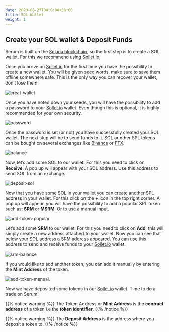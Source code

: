```yaml
---
date: 2020-08-27T00:0:00+00:00
title: SOL Wallet
weight: 1
---
```


## Create your SOL wallet & Deposit Funds

Serum is built on the [Solana blockchain](https://solana.com), so the first step is to create a SOL wallet. For this we recommend using [Sollet.io](https://sollet.io).

Once you arrive on [Sollet.io](https://sollet.io) for the first time you have the possibility to create a new wallet. You will be given seed words, make sure to save them offline somewhere safe. This is the only way you can recover your wallet, don’t lose them!

![creat-wallet](/serum-dex/sol-wallet/images/create-new-wallet.png?classes=shadow&width=25pc)

Once you have noted down your seeds, you will have the possibility to add a password to your [Sollet.io](https://sollet.io) wallet. Even though this is optional, it is highly recommended for your own security.

![password](/serum-dex/sol-wallet/images/password.png?classes=shadow&width=25pc)

Once the password is set (or not) you have successfully created your SOL wallet. The next step will be to send funds to it. SOL or other SPL tokens can be bought on several exchanges like [Binance](https://binance.com) or [FTX](https://ftx.com).

![balance](/serum-dex/sol-wallet/images/balance.png?classes=shadow&width=50pc)

Now, let’s add some SOL to our wallet. For this you need to click on **Receive**. A pop up will appear with your SOL address. Use this address to send SOL from an exchange.

![deposit-sol](/serum-dex/sol-wallet/images/deposit-sol.png?classes=shadow&width=50pc)

Now that you have some SOL in your wallet you can create another SPL address in your wallet. For this click on the **+** icon in the top right corner. A pop up will appear, you will have the possibility to add a popular SPL token such as: **SRM** or **MSRM**. Or to use a manual input.

![add-token-popular](/serum-dex/sol-wallet/images/add-token-popular.png?classes=shadow&width=25pc)

Let’s add some **SRM** to our wallet. For this you need to click on **Add**, this will simply create a new address attached to your wallet. Now you can see that below your SOL address a SRM address appeared. You can use this address to send and receive funds to your [Sollet.io](https://sollet.io) wallet.

![srm-balance](/serum-dex/sol-wallet/images/srm-balance.png?classes=shadow&width=50pc)

If you would like to add another token, you can add it manually by entering the **Mint Address** of the token.

![add-token-manual](/serum-dex/sol-wallet/images/add-token-manual.png?classes=shadow&width=25pc).

Now we have deposited some tokens in our [Sollet.io](https://sollet.io) wallet. Time to do a trade on Serum!

{{% notice warning %}}
The Token Address or **Mint Address** is the **contract address** of a token i.e the **token identifier**.
{{% /notice %}}

{{% notice warning %}}
The **Deposit Address** is the address where you deposit a token to.
{{% /notice %}}

